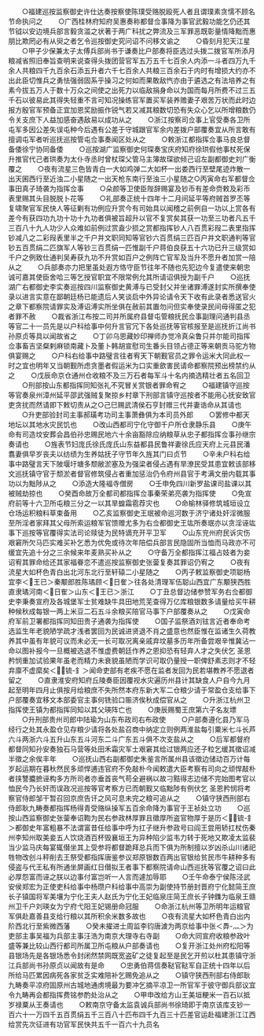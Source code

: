 <!-- { "loadSidebar": true } -->
　　○福建巡按监察御史许仕达奏按察使陈璞受赂脱殴死人者且谓璞素贪懦不顾名节命执问之
　　○广西桂林府知府吴惠奏称都督佥事降为事官武毅功能乞仍还其节钺以安边境兵部言毅贪滥之状著于两广科扰之弊流及三军罪恶既彰量情降黜而惠朋比欺罔必有从臾之者乞令巡按御史究问诏不问移文谕之
　　○昏刻月犯天江星
　　○甲子少保兼太子太傅兵部尚书于谦奏比户部奏将臣选过头拨二拨官军所添月粮减省照旧奉旨查明来说查得头拨团营官军五万五千七百余人内添一斗者四万九千余人共粮四千九百余石添五升者六千七百余人共粮三百余石于内时有增损大约亦不出此臣切惟兵之勇怯强弱固系乎操习之何如而果敢敌忾亦由于遴选之有法培养之有素今拔五万人于数十万众之间使之出死力以临敌捐身命以为国而每月所费不过三五千石以彼易此其得失轻重不言可知况操练官军置买军装养赡妻子艰苦万状而此时边报方殷官军预备正宜加恩奖励振作锐气若又减其粮数切恐有失众心乞以所增粮数仍令关支庶下人益加感奋遇敌易以成功从之
　　○浙江按察司佥事上官受奏各卫所屯军多因公差失误屯种今后遇有公差于守城跟官军余内差拨户部覆奏宜从所言敢有擅调屯军者听巡抚巡按管屯佥事奏闻区处从之
　　○敕浙江都指挥佥事马良总督备倭徐宁协同备倭
　　○巡按湖广监察御史何琛奏宝庆府知府徐珙假他事杖死保升推官代己者珙奏为太仆寺丞时曾杖琛父管马主簿故琛欲倾己诏左副都御史刘广衡覆之
　　○夜有流星三色皆青白一大如鸡弹二大如杯一出娄西行至壁尾迹炸散一出天囷西行至近浊二小星随之一出天枪东南行至浊三小星随之○丙寅命右军都督佥事田真子琦袭为指挥佥事
　　○朵颜等卫使臣陛辞赐宴及钞币有差命赍敕及彩币表里赐其头目脱脱卜花等
　　○礼部奏正统十四年十二月间延平等府贼首罗丕等复啸聚官军民快人等征剿有功例应升赏今有司始具以闻稽之前例自一功以上赏各有差今有获四功九功十功十九功者俱被旨超升以官不复赏矣其获一功至三功者凡五千三百八十九人功少人众难如前例过赏盍少损之赏都指挥钞人八百贯彩叚二表里指挥钞减八之二彩叚表里半之千户并文职同知等官钞六百贯绢三匹百户并文职通判等官钞五百贯绢二匹旗军人等钞三百贯绢一匹惟副千户蒋伯良获五十六功已升三级赏如千户之例致仕通判吴寿获九功不升赏如百户之例阵亡官军及当升不愿升者加赏一陪从之
　　○兵部奏亦力把里虽处遐方恪守臣节往年不随也先犯边今复遣使来朝忠诚可嘉其使臣舍哈三等乞授官职宜不限常例允其所请诏俱授为副千户
　　○巡抚湖广右都御史李实奏巡按四川监察御史黄溥与已受封父并坐诸罪溥遂封实所撰奉使录以进言实意在鄙朝廷杨已能遗后人笑谈启中外异论请令天下收有此录者悉送官火之章下都察院请罪实及溥诏溥实所坐俱在赦前其置勿问但实奉使录民间毋得匿之犯者罪不赦
　　○裁省浙江布按二司并所属府县督屯管粮抚民佥事副理问通判县丞等官二十一员先是以户科给事中何升言官冗下各处巡抚等官核报至是巡抚折江尚书孙原贞等具以闻故省之
　　○丁卯乌思藏妙印禅师办觉冷真朵鲁只并尔能司指挥佥事畜吉坚粲剌麻锁南藏卜及董卜韩胡宣慰司生番头目领占德正等来朝贡马驼方物俱宴赐之
　　○户科右给事中路璧言往者宥天下朝觐官员之罪令运米大同此权一时之宜也明年又当朝觐所虑贪墨者假运米为口实重歛害民请命都察院预出榜禁约从之
　　○戊辰命京仓通州仓收粮不及三万石者每军斗十名内摘选精壮者五名回卫
　　○刑部按山东都指挥同知张礼不究冒关赏银者罪命宥之
　　○福建镇守巡按等官奏泉州漳州延平邵武强贼复聚掠乡村章下刑部言镇守巡按者不能用心抚安致官吏贪扰而然请即下敕切责从之○己巳赐武清侯石亨封赠三代并妻诰命从其请也
　　○升吏部验封司主事郝璜考功司主事萧彝俱为本司员外郎
　　○罢修中都天地坛以其地水灾民饥也
　　○改山西都司宁化守御千户所仓隶静乐县
　　○庚午命有司造坟安葬会昌伯孙忠赐民地六十余亩豁除应纳粮草从忠子都指挥佥事孙继宗奏请也
　　○旌表节妇庞氏徐氏庞氏山东益都县民鲁祥妻徐氏应天府上元县民潘翥妻俱早岁丧夫以纺绩为生养姑抚子守节年久旌其门曰贞节
　　○辛未户科右给事中路璧言天下陂堰圩塘多颓敝淤塞及为强梁者侵占遇有旱潦民受其患宜敕该部移文巡抚镇守官于颓淤者督官修筑侵占者重加惩治仍令府州县官于考满文册内载其事功以为黜陟从之
　　○添造大隆褔寺僧房
　　○壬申免四川新罗盐课司盐课以其被贼劫掠也
　　○癸酉命故万全都司都指挥佥事秦荣弟亮袭为指挥使
　　○免宣府前等十六卫所屯粮三分之一以其旱蝗霜雹荐灾也
　　○命榆林驿修筑城垣设立仓场运积粮料草束备用
　　○乙亥监察御史王珉被命巡河数于济宁诸处奸淫微服至所淫者家拜其父母所索运粮军官馈赠尤多为右佥都御史王竑所奏珉亦以贪淫诬竑事下巡按等官覆得实法司论赎徒为民特谪充开平卫军
　　○山东兖州府民诉灾伤艰窘所欠马匹实难买补乞悉为优免或待次年陪偿兵部言民隐固所当恤而马政亦不可缓宜先追十分之三余候来年麦熟买补从之
　　○守备万全都指挥江福占妓者为妾诏宥其罪命给还其家福眷恋不遣巡按监察御史张蓥复奏其罪诏仍宥之
　　○夜有流星大如杯色青白出北河东北行至轩辕二小星随之
　　○丙子敕监察御史项聪杨宜李＜王已＞秦颙郎胜陈璚顾＜日隺＞往各处清理军伍聪山西宜广东颙狭西胜直隶璚河南＜日隺＞山东＜王已＞浙江
　　○丁丑总督边储参赞军务右佥都御史李秉奏宣府及各城堡军士贫难缺牛具田地荒芜查得万亿库粮银数多请量给买牛耕种候秋成每银一两上米豆二石五斗余粮买陪官马事下户部覆奏从之
　　○戊寅命府军前卫署都指挥同知田贵子通袭为指挥使
　　○国子监祭酒刘铉言近者奉命考选监生年老貌陋学疏才浅者罢回为民诚进贤退不肖之盛意也然臣惟在监诸生久荷教养其中虽有年貌可议而未必无一长可取况离亲戚弃坟墓多历年所备尝艰辛惟冀沾一命以图补报今一旦概被选退不惟虚费朝廷作养之恩抑恐有轻弃人才之失伏乞  圣恩矜悯重加试验果年虽老而精力未衰貌虽陋而学识可取仍量授一职俾舒素志则才不轻弃廪不虚縻矣＜锍-釒＞闻命吏部有老疾不愿在监者发回为民若堪教养不愿退者留之
　　○直隶淮安府知府丘陵奏臣因覆视水灾遍历州县计其缺食人户自今九月起至明年四月止俱按月给粮庶不失所然本府东新大军二仓粮少请于常盈仓支给事下户部覆奏宜移文本部委官主事何铣验口赈济俟秋成偿官从之
　　○升浙江杭州卫指挥使王镇为都指挥同知以其父瑛阵亡也
　　○庚辰赐蜀王庶第六子名友墂
　　○升刑部贵州司郎中陆瑜为山东布政司右布政使
　　○户部奏遵化县乃军马经行之处其永盈仓见存粮少请将各处盐召商中纳定立则例两淮盐每引粟米七斗长芦六斗两浙六斗五升山东五斗河东二斗广东五斗俱不次支盐从之
　　○后军都督府都督同知孙安奏独石马营等处田禾霜灾军士艰窘其给过银两应还子粒乞缓其徵诏减半徵之余俟丰年
　　○巡抚山西右副都御史朱鉴言所属州县该徵边储动百万计每岁起运期在暮秋然民多顽悍逋违官府不免敲朴今闻敕遣大臣考察有司向之顽悍敲朴者挟讐攟摭诬构多方所司者亦垂首丧气苟全避祸以故刁黠得志边储不完始图考官以恤民今乃长奸而误政况巡按等官考察方已而朝觐又临黜陟有例伏乞  圣恩矜悯将考察官侍郎邹干暂召回京庶告讦之风可息未完之粮可追从之
　　○镇守狭西刑部右侍郎耿九畴奏都指挥杨得青受赂纵操军五百余命降为事官于王祯处立功
　　○巡按山西监察御史张蓥奉诏鞫为民右参政林厚罪且徵厚所盗官物厚于是历＜锍-釒＞都御史年富粗暴不法谓富昔任给事中呼为扛子继升参政号曰阎王尝用轿扛杖伤秦州李知州取美妾五人饮烧酒百杯毁襄垣王为异种陷少监韦力转于死地又欺凌太监裴当少监马庆每宴辄僣坐其上受参将都督跪拜总兵而下俱为所制擅以岁凶杀山川诸祀牲物改创斗秤削去王祭受都指挥唐鉴参议郑原银数百两出官银给贫民市牛耕种多有侵盗与代王私有所通坐屏画红日僣拟王者事下都察院请命山西巡抚等官覆之诏曰此必厚怨富而诬之朕以边事付富岂听一人言而遽加辱耶
　　○壬午命泰宁侯陈泾武安侯郑宏为正使吏科给事中杨瓒户科给事中高崇为副使持节册封晋府宁化懿简王庶长子镇国将军美壤为宁化王夫人赵氏为宁化王妃临泉庄简王庶长子钟鏶为临泉王赣州卫千户刘瑛女为宁府弋阳王妃锡册命冠服
　　○命浙江杭州等卫所明年运粮官军俱赴嘉善县支给行粮以其所积余米数多故也
　　○夜有流星大如杯色青白出内阶西北行至紫微西藩
　　○癸未擢进士周监李钧唐澞为两京给事中张＜馵-灬＞为吏部主事吴福为兵部主事汪浩为南京大理寺右寺副
　　○命大同宣府收粮参政叶盛等兼比较山西行都司所属卫所屯粮从户部奏请也
　　○复开浙江处州府松阳等县银场先是各银场悉令封闭然禁网既宽盗矿之徒复起至是民乞开煎以杜其患镇守浙江兵部尚书孙原贞以闻故有是命
　　○忠勇伯蒋信奏鞑官鞑军自正统十四年以后所给马匹累因病死各家贫乏实难陪补乞赐免追从之
　　○镇守狭西刑部右侍郎耿九畴奏平凉府固原州古城地通虏境最为要冲乞摘平凉卫一所官军于彼守御兵部议宜令九畴再会都指挥费铭参酌处治从之
　　○甲申改给方山王美垣粳米一百石以抵岁禄粟从王奏请也
　　○敕南京守备太监袁诚兵部尚书徐琦即于南京该库支钞一百六十一万四千五百贯绢五千三百八十匹布四千九百三十匹差官运赴福建浙江江西给赏先次征进有功官军民快共五千一百六十九员名

